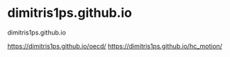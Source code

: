 # dimitris1ps.github.io
dimitris1ps.github.io

https://dimitris1ps.github.io/oecd/
https://dimitris1ps.github.io/hc_motion/
